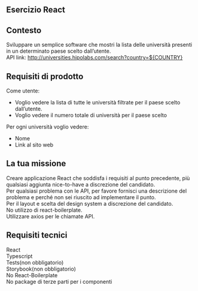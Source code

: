 ## Esercizio React

## Contesto
Sviluppare un semplice software che mostri la lista delle università presenti in un determinato paese scelto dall’utente.<br>
API link: http://universities.hipolabs.com/search?country=${COUNTRY}
## Requisiti di prodotto
Come utente:<br>
<ul>
<li>Voglio vedere la lista di tutte le università filtrate per il paese scelto dall’utente.</li>
<li>Voglio vedere il numero totale di università per il paese scelto</li>
</ul>
Per ogni università voglio vedere:<br>
<ul>
<li>Nome</li>
<li>Link al sito web</li>
</ul>

## La tua missione
Creare applicazione React che soddisfa i requisiti al punto precedente, più qualsiasi aggiunta nice-to-have a discrezione del candidato.<br>
Per qualsiasi problema con le API, per favore fornisci una descrizione del problema e perché non sei riuscito ad implementare il punto.</br>
Per il layout e scelta del design system a discrezione del candidato.<br>
No utilizzo di react-boilerplate.<br>
Utilizzare axios per le chiamate API.<br>

## Requisiti tecnici
React<br>
Typescript<br>
Tests(non obbligatorio)<br>
Storybook(non obbligatorio)<br>
No React-Boilerplate<br>
No package di terze parti per i componenti<br>